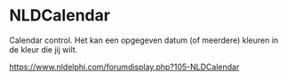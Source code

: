 # NLDCalendar
Calendar control. Het kan een opgegeven datum (of meerdere) kleuren in de kleur die jij wilt.

https://www.nldelphi.com/forumdisplay.php?105-NLDCalendar
